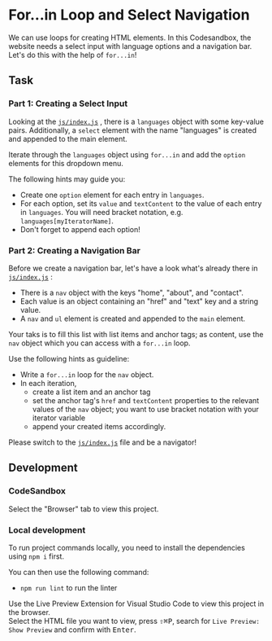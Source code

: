 # For...in Loop and Select Navigation

We can use loops for creating HTML elements. In this Codesandbox, the website needs a select input with language options and a navigation bar. Let's do this with the help of `for...in`!

## Task

### Part 1: Creating a Select Input

Looking at the [`js/index.js`](./js/index.js) , there is a `languages` object with some key-value pairs. Additionally, a `select` element with the name "languages" is created and appended to the main element.

Iterate through the `languages` object using `for...in` and add the `option` elements for this dropdown menu.

The following hints may guide you:

- Create one `option` element for each entry in `languages`.
- For each option, set its `value` and `textContent` to the value of each entry in `languages`. You will need bracket notation, e.g. `languages[myIteratorName]`.
- Don't forget to append each option!

### Part 2: Creating a Navigation Bar

Before we create a navigation bar, let's have a look what's already there in [`js/index.js`](./js/index.js) :

- There is a `nav` object with the keys "home", "about", and "contact".
- Each value is an object containing an "href" and "text" key and a string value.
- A `nav` and `ul` element is created and appended to the `main` element.

Your taks is to fill this list with list items and anchor tags; as content, use the `nav` object which you can access with a `for...in` loop.

Use the following hints as guideline:

- Write a `for...in` loop for the `nav` object.
- In each iteration,
  - create a list item and an anchor tag
  - set the anchor tag's `href` and `textContent` properties to the relevant values of the `nav` object; you want to use bracket notation with your iterator variable
  - append your created items accordingly.

Please switch to the [`js/index.js`](./js/index.js) file and be a navigator!

## Development

### CodeSandbox

Select the "Browser" tab to view this project.

### Local development

To run project commands locally, you need to install the dependencies using `npm i` first.

You can then use the following command:

- `npm run lint` to run the linter

Use the Live Preview Extension for Visual Studio Code to view this project in the browser.  
Select the HTML file you want to view, press <kbd>⇧</kbd><kbd>⌘</kbd><kbd>P</kbd>, search for `Live Preview: Show Preview` and confirm with <kbd>Enter</kbd>.
